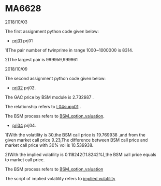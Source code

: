 # MA6628
2018/10/03

The first assignment python code given below:
* [prj01](https://github.com/yumengsun3/MA6628/blob/master/prj01) prj01

1)The pair number of twinprime in range 1000~1000000 is 8314.

2)The largest pair is 999959,999961

2018/10/09

The second assignment python code given below:
* [prj02](https://github.com/yumengsun3/MA6628/blob/master/prj02.ipynb) prj02.

The GAC price by BSM module is  2.732987 .

The relationship refers to  [L04supp01](https://github.com/songqsh/MA6628v02/blob/master/pdf/L04supp01.pdf) .

The BSM process refers to  [BSM_option_valuation](https://github.com/songqsh/MA6628v02/blob/master/BSM_option_valuation.py).

* [prj04](https://github.com/yumengsun3/MA6628/blob/master/prj04.ipynb) prj04.

1)With the volatility is 30,the BSM call price is 19.769938 ,and from the given market call price 9.23,The difference between BSM call price and market call price with 30% vol is 10.539938.

2)With the implied volatility is 0.118242(11.8242%),the BSM call price equals to market call price.

The BSM process refers to  [BSM_option_valuation](https://github.com/songqsh/MA6628v02/blob/master/BSM_option_valuation.py)

The script of implied volatility refers to [implied vulatility](https://github.com/songqsh/MA6628v02/blob/master/ImpliedVolatility.py)
